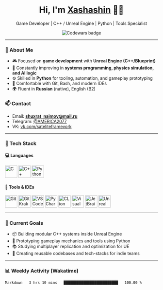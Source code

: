 <h1 align="center">Hi, I'm <a href="https://github.com/Xashashin" target="_blank">Xashashin</a> 👨‍💻</h1>

<p align="center">
  Game Developer | C++ / Unreal Engine | Python | Tools Specialist
</p>

<p align="center">
  <img src="https://www.codewars.com/users/SetDec/badges/small" alt="Codewars badge"/>
</p>

---

### 🧩 About Me

- 🎮 Focused on **game development** with **Unreal Engine (C++/Blueprint)**  
- 🧠 Constantly improving in **systems programming, physics simulation, and AI logic**  
- ⚙️ Skilled in **Python** for tooling, automation, and gameplay prototyping  
- 🧰 Comfortable with Git, Bash, and modern IDEs  
- 🌍 Fluent in **Russian** (native), English (B2)

### 📫 Contact

- Email: **shuxrat_naimov@mail.ru**  
- Telegram: [@AMERICA2077](https://t.me/AMERICA2077)  
- VK: [vk.com/sateliteframevork](https://vk.com/sateliteframevork)

---

### 🚀 Tech Stack

#### 💻 Languages
<p align="left">
  <img src="https://raw.githubusercontent.com/daniilshat/daniilshat/main/icons/C.svg" width="40" alt="C"/>
  <img src="https://raw.githubusercontent.com/daniilshat/daniilshat/main/icons/C%2B%2B.svg" width="40" alt="C++"/>
  <img src="https://raw.githubusercontent.com/daniilshat/daniilshat/main/icons/python.svg" width="40" alt="Python"/>
</p>

#### 🧰 Tools & IDEs
<p align="left">
  <img src="https://raw.githubusercontent.com/daniilshat/daniilshat/main/icons/git.svg" width="40" alt="Git"/>
  <img src="https://raw.githubusercontent.com/daniilshat/daniilshat/main/icons/gitkraken.svg" width="40" alt="GitKraken"/>
  <img src="https://raw.githubusercontent.com/daniilshat/daniilshat/main/icons/VS-code.svg" width="40" alt="VSCode"/>
  <img src="https://raw.githubusercontent.com/daniilshat/daniilshat/main/icons/PyCharm.svg" width="40" alt="PyCharm"/>
  <img src="https://raw.githubusercontent.com/daniilshat/daniilshat/main/icons/clion.svg" width="40" alt="CLion"/>
  <img src="https://cdn.jsdelivr.net/gh/devicons/devicon/icons/visualstudio/visualstudio-plain.svg" width="40" alt="Visual Studio"/>
  <img src="https://cdn.jsdelivr.net/gh/devicons/devicon/icons/rider/rider-original.svg" width="40" alt="JetBrains Rider"/>
  <img src="https://upload.wikimedia.org/wikipedia/commons/2/2e/Unreal_Engine_Logo.svg" width="40" alt="Unreal Engine"/>
</p>

---

### 🎯 Current Goals

- 📦 Building modular C++ systems inside Unreal Engine  
- 🧪 Prototyping gameplay mechanics and tools using Python  
- 📚 Studying multiplayer replication and optimization for UE  
- 🧱 Creating reusable codebases and tech-stacks for indie teams  

---

### 📊 Weekly Activity (Wakatime)

<!--START_SECTION:waka-->
```txt
Markdown   3 hrs 10 mins   █████████████████████████   100.00 %
